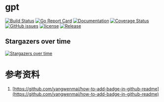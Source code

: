 # gpt
[![Build Status](https://travis-ci.org/yangwenmai/gpt.svg?branch=master)](https://travis-ci.org/yangwenmai/gpt) [![Go Report Card](https://goreportcard.com/badge/github.com/yangwenmai/gpt)](https://goreportcard.com/report/github.com/yangwenmai/gpt)  [![Documentation](https://godoc.org/github.com/yangwenmai/gpt?status.svg)](http://godoc.org/github.com/yangwenmai/gpt) [![Coverage Status](https://coveralls.io/repos/github/yangwenmai/gpt/badge.svg?branch=master)](https://coveralls.io/github/yangwenmai/gpt?branch=master) [![GitHub issues](https://img.shields.io/github/issues/yangwenmai/gpt.svg)](https://github.com/yangwenmai/gpt/issues) [![license](https://img.shields.io/github/license/yangwenmai/gpt.svg?maxAge=2592000)](https://github.com/yangwenmai/gpt/LICENSE) [![Release](https://img.shields.io/github/release/yangwenmai/gpt.svg?label=Release)](https://github.com/yangwenmai/gpt/releases)

## Stargazers over time

[![Stargazers over time](https://starcharts.herokuapp.com/yangwenmai/gpt.svg)](https://starcharts.herokuapp.com/yangwenmai/gpt)

# 参考资料

1. [https://github.com/yangwenmai/how-to-add-badge-in-github-readme](https://github.com/yangwenmai/how-to-add-badge-in-github-readme)

